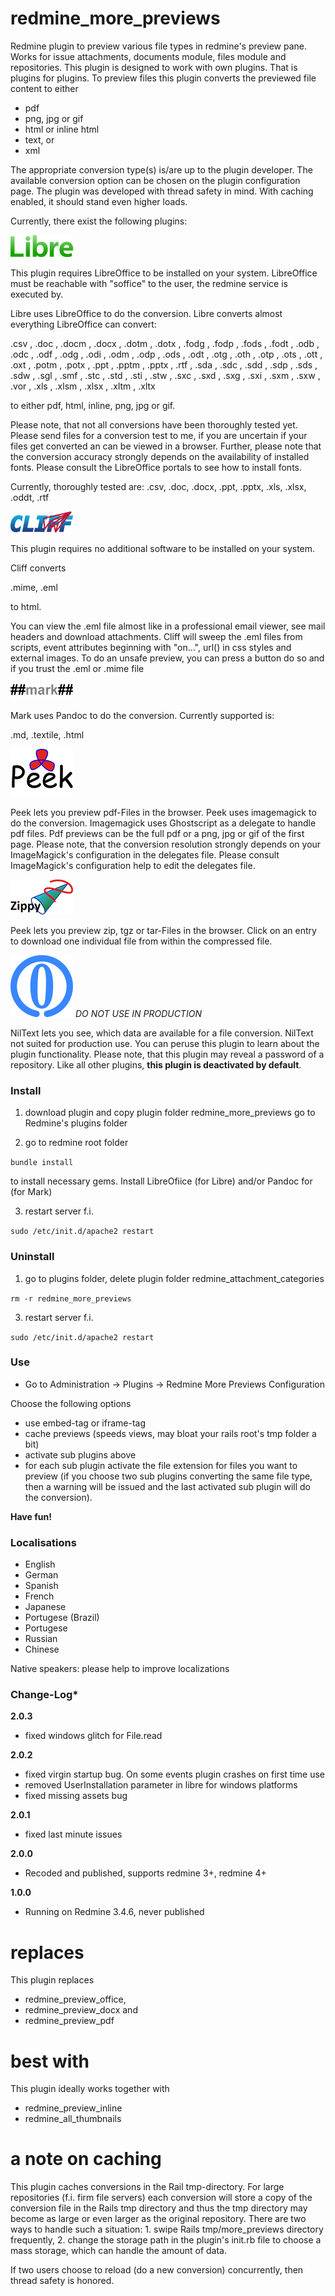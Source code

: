 # redmine_more_previews

Redmine plugin to preview various file types in redmine's preview pane. Works for issue attachments, documents module, files module and repositories. This plugin is designed to work with own plugins. That is plugins for plugins.
To preview files this plugin converts the previewed file content to either
 - pdf
 - png, jpg or gif
 - html or inline html
 - text, or
 - xml
 
The appropriate conversion type(s) is/are up to the plugin developer. The available conversion option can be chosen on the plugin configuration page. 
The plugin was developed with thread safety in mind. With caching enabled, it should stand even higher loads.

Currently, there exist the following plugins:

![Libre](doc/libre/logo.png "Libre")

This plugin requires LibreOffice to be installed on your system. LibreOffice must be reachable with "soffice" to the user, the redmine service is executed by.

Libre uses LibreOffice to do the conversion. Libre converts almost everything LibreOffice can convert:

.csv , .doc , .docm , .docx , .dotm , .dotx , .fodg , .fodp , .fods , .fodt , .odb , .odc , .odf , .odg , .odi , .odm , .odp , .ods , .odt , .otg , .oth , .otp , .ots , .ott , .oxt , .potm , .potx , .ppt , .pptm , .pptx , .rtf , .sda , .sdc , .sdd , .sdp , .sds , .sdw , .sgl , .smf , .stc , .std , .sti , .stw , .sxc , .sxd , .sxg , .sxi , .sxm , .sxw , .vor , .xls , .xlsm , .xlsx , .xltm , .xltx 

to either pdf, html, inline, png, jpg or gif.

Please note, that not all conversions have been thoroughly tested yet. Please send files for a conversion test to me, if you are uncertain if your files get converted an can be viewed in a browser. Further, please note that the conversion accuracy strongly depends on the availability of installed fonts. Please consult the LibreOffice portals to see how to install fonts.

Currently, thoroughly tested are: .csv, .doc, .docx, .ppt, .pptx, .xls, .xlsx, .oddt, .rtf

![Cliff](doc/cliff/logo.png "Cliff")

This plugin requires no additional software to be installed on your system. 

Cliff converts

.mime, .eml 

to html.

You can view the .eml file almost like in a professional email viewer, see mail headers and download attachments. Cliff will sweep the .eml files from scripts, event attributes beginning with "on…", url() in css styles and external images. To do an unsafe preview, you can press a button do so and if you trust the .eml or .mime file

![Mark](doc/mark/logo.png "##mark##")

Mark uses Pandoc to do the conversion. Currently supported is:

.md, .textile, .html

![Peek](doc/peek/logo.png "Peek")

Peek lets you preview pdf-Files in the browser. Peek uses imagemagick to do the conversion. Imagemagick uses Ghostscript as a delegate to handle pdf files. Pdf previews can be the full pdf or a png, jpg or gif of the first page. Please note, that the conversion resolution strongly depends on your ImageMagick's configuration in the delegates file. Please consult ImageMagick's configuration help to edit the delegates file.

![Zippy](doc/zippy/logo.png "Zippy")

Peek lets you preview zip, tgz or tar-Files in the browser. Click on an entry to download one individual file from within the compressed file.

![NilText](doc/nil_text/logo.png "NilText") *DO NOT USE IN PRODUCTION* 

NilText lets you see, which data are available for a file conversion. NilText not suited for production use. You can peruse this plugin to learn about the plugin functionality. Please note, that this plugin may reveal a password of a repository. Like all other plugins, **this plugin is deactivated by default**.


### Install

1. download plugin and copy plugin folder redmine_more_previews go to Redmine's plugins folder

2. go to redmine root folder

`bundle install`

to install necessary gems. Install LibreOfiice (for Libre) and/or Pandoc for (for Mark)

3. restart server f.i.  

`sudo /etc/init.d/apache2 restart`

### Uninstall

1. go to plugins folder, delete plugin folder redmine_attachment_categories

`rm -r redmine_more_previews`

3. restart server f.i.  

`sudo /etc/init.d/apache2 restart`

### Use

* Go to Administration -> Plugins -> Redmine More Previews Configuration 

Choose the following options

 - use embed-tag or iframe-tag
 - cache previews (speeds views, may bloat your rails root's tmp folder a bit)
 - activate sub plugins above
 - for each sub plugin activate the file extension for files you want to preview (if you choose two sub plugins converting the same file type, then a warning will be issued and the last activated sub plugin will do the conversion).

**Have fun!**

### Localisations

* English
* German
* Spanish
* French
* Japanese
* Portugese (Brazil)
* Portugese
* Russian
* Chinese

Native speakers: please help to improve localizations

### Change-Log* 

**2.0.3**
  - fixed windows glitch for File.read
  
**2.0.2**
  - fixed virgin startup bug. On some events plugin crashes on first time use
  - removed UserInstallation parameter in libre for windows platforms
  - fixed missing assets bug
  
**2.0.1** 
  - fixed last minute issues

**2.0.0** 
  - Recoded and published, supports redmine 3+, redmine 4+

**1.0.0** 
  - Running on Redmine 3.4.6, never published

# replaces
This plugin replaces 
 - redmine_preview_office, 
 - redmine_preview_docx and 
 - redmine_preview_pdf

# best with
This plugin ideally works together with
 - redmine_preview_inline
 - redmine_all_thumbnails
 
# a note on caching
This plugin caches conversions in the Rail tmp-directory. For large repositories (f.i. firm file servers) each conversion will store a copy of the conversion file in the Rails tmp directory and thus the tmp directory may become as large or even larger as the original repository. There are two ways to handle such a situation: 1. swipe Rails tmp/more_previews directory frequently, 2. change the storage path in the plugin's init.rb file to choose a mass storage, which can handle the amount of data.

If two users choose to reload (do a new conversion) concurrently, then thread safety is honored.
 

